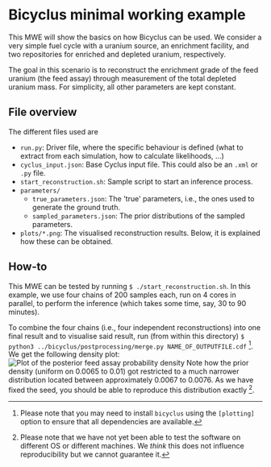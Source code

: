 # Bicyclus minimal working example
This MWE will show the basics on how Bicyclus can be used.
We consider a very simple fuel cycle with a uranium source, an enrichment
facility, and two repositories for enriched and depleted uranium, respectively.

The goal in this scenario is to reconstruct the enrichment grade of the feed
uranium (the feed assay) through measurement of the total depleted uranium mass.
For simplicity, all other parameters are kept constant.

## File overview
The different files used are
- `run.py`: Driver file, where the specific behaviour is defined (what to
  extract from each simulation, how to calculate likelihoods, ...)
- `cyclus_input.json`: Base Cyclus input file.
  This could also be an `.xml` or `.py` file.
- `start_reconstruction.sh`: Sample script to start an inference process.
- `parameters/`
  - `true_parameters.json`: The 'true' parameters, i.e., the ones used to
    generate the ground truth.
  - `sampled_parameters.json`: The prior distributions of the sampled
    parameters.
- `plots/*.png`: The visualised reconstruction results. Below, it is explained
  how these can be obtained.

## How-to
This MWE can be tested by running `$ ./start_reconstruction.sh`.
In this example, we use four chains of 200 samples each, run on 4
cores in parallel, to perform the inference (which takes some time, say, 30 to
90 minutes).

To combine the four chains (i.e., four independent reconstructions) into one
final result and to visualise said result, run (from within this directory)
`$ python3 ../bicyclus/postprocessing/merge.py NAME_OF_OUTPUTFILE.cdf` [^1].
We get the following density plot:
![Plot of the posterior feed assay probability density](plots/plot_merge_density.png)
Note how the prior density (uniform on 0.0065 to 0.01) got restricted to a much
narrower distribution located between approximately 0.0067 to 0.0076.
As we have fixed the seed, you should be able to reproduce this distribution
exactly [^2].

[^1]: Please note that you may need to install `bicyclus` using the `[plotting]`
  option to ensure that all dependencies are available.

[^2]: Please note that we have not yet been able to test the software on
  different OS or different machines. We _think_ this does not influence
  reproducibility but we cannot guarantee it.

